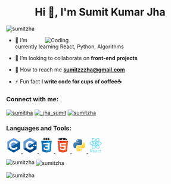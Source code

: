 <h1 align="center">Hi 👋, I'm Sumit Kumar Jha</h1>
<p align="left"> <img src="https://komarev.com/ghpvc/?username=sumitzha&label=Profile%20views&color=0e75b6&style=flat" alt="sumitzha" /> </p>
<img align="right" alt="Coding" width="400" src="https://camo.githubusercontent.com/40165a147c3dcea0fa1db780bb533fc5f98546ccfb9d5d05ddb2f429277f5348/68747470733a2f2f616e616c7974696373696e6469616d61672e636f6d2f77702d636f6e74656e742f75706c6f6164732f323031382f31322f646576656c6f7065722d6472696262626c652e676966">

- 🌱 I’m currently learning React, Python, Algorithms 

- 👯 I’m looking to collaborate on **front-end projects**

- 📧 How to reach me **sumitzzzha@gmail.com**

- ⚡ Fun fact **I write code for cups of coffee☕**

<h3 align="left">Connect with me:</h3>
<p align="left">
<a href="https://linkedin.com/in/sumitjha" target="blank"><img align="center" src="https://raw.githubusercontent.com/rahuldkjain/github-profile-readme-generator/master/src/images/icons/Social/linked-in-alt.svg" alt="sumitjha" height="30" width="40" /></a>
<a href="https://instagram.com/_jha_sumit" target="blank"><img align="center" src="https://raw.githubusercontent.com/rahuldkjain/github-profile-readme-generator/master/src/images/icons/Social/instagram.svg" alt="_jha_sumit" height="30" width="40" /></a>
<a href="https://www.leetcode.com/sumitzha" target="blank"><img align="center" src="https://raw.githubusercontent.com/rahuldkjain/github-profile-readme-generator/master/src/images/icons/Social/leet-code.svg" alt="sumitzha" height="30" width="40" /></a>
</p>

<h3 align="left">Languages and Tools:</h3>
<p align="left"> <a href="https://www.cprogramming.com/" target="_blank" rel="noreferrer"> <img src="https://raw.githubusercontent.com/devicons/devicon/master/icons/c/c-original.svg" alt="c" width="40" height="40"/> </a> <a href="https://www.w3schools.com/cpp/" target="_blank" rel="noreferrer"> <img src="https://raw.githubusercontent.com/devicons/devicon/master/icons/cplusplus/cplusplus-original.svg" alt="cplusplus" width="40" height="40"/> </a> <a href="https://www.w3schools.com/css/" target="_blank" rel="noreferrer"> <img src="https://raw.githubusercontent.com/devicons/devicon/master/icons/css3/css3-original-wordmark.svg" alt="css3" width="40" height="40"/> </a> <a href="https://www.w3.org/html/" target="_blank" rel="noreferrer"> <img src="https://raw.githubusercontent.com/devicons/devicon/master/icons/html5/html5-original-wordmark.svg" alt="html5" width="40" height="40"/> </a> <a href="https://www.python.org" target="_blank" rel="noreferrer"> <img src="https://raw.githubusercontent.com/devicons/devicon/master/icons/python/python-original.svg" alt="python" width="40" height="40"/> </a> <a href="https://reactjs.org/" target="_blank" rel="noreferrer"> <img src="https://raw.githubusercontent.com/devicons/devicon/master/icons/react/react-original-wordmark.svg" alt="react" width="40" height="40"/> </a> </p>

<p><img align="left" src="https://github-readme-stats.vercel.app/api/top-langs?username=sumitzha&show_icons=true&locale=en&layout=compact" alt="sumitzha" /></p>

<p>&nbsp;<img align="center" src="https://github-readme-stats.vercel.app/api?username=sumitzha&show_icons=true&locale=en" alt="sumitzha" /></p>

<p><img align="center" src="https://github-readme-streak-stats.herokuapp.com/?user=sumitzha&" alt="sumitzha" /></p>


